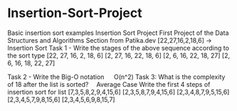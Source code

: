 # Insertion-Sort-Project
Basic insertion sort examples
Insertion Sort Project
First Project of the Data Structures and Algorithms Section from Patika.dev
[22,27,16,2,18,6] -> Insertion Sort
Task 1 - Write the stages of the above sequence according to the sort type
[22, 27, 16, 2, 18, 6]
[2, 27, 16, 22, 18, 6]
[2, 6, 16, 22, 18, 27]
[2, 6, 16, 18, 22, 27]


Task 2 - Write the Big-O notation
  O(n^2)
Task 3: What is the complexity of 18 after the list is sorted?
 Average Case
Write the first 4 steps of insertion sort for list [7,3,5,8,2,9,4,15,6]
[2,3,5,8,7,9,4,15,6]
[2,3,4,8,7,9,5,15,6]
[2,3,4,5,7,9,8,15,6]
[2,3,4,5,6,9,8,15,7]
